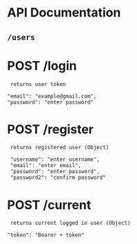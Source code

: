 # API Documentation

## ```/users```

# POST /login
 ``` returns user token```
 ``` { 
 "email": "example@gmail.com", 
 "password": "enter password"
 ```
# POST /register
 ``` returns registered user (Object)```
 ``` { 
  "username": "enter username", 
  "email": "enter email",
  "password": "enter password",
  "password2": "confirm password" 
  ```

# POST /current
 ``` returns current logged in user (Object)```
```{
"token": "Bearer + token"
```